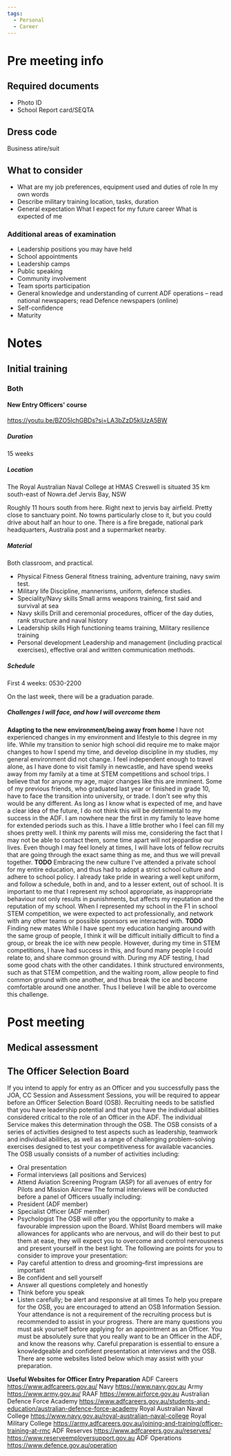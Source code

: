 ```yaml
---
tags:
  - Personal
  - Career
---
```

# Pre meeting info
## Required documents
- Photo ID
- School Report card/SEQTA
## Dress code
Business atire/suit

## What to consider
- What are my job preferences, equipment used and duties of role
	In my own words
- Describe military training
	location, tasks, duration
- General expectation
	What I expect for my future career
	What is expected of me

### Additional areas of examination
- Leadership positions you may have held
- School appointments
- Leadership camps
- Public speaking
- Community involvement
- Team sports participation
- General knowledge and understanding of current ADF operations – read national newspapers; read
Defence newspapers (online)
- Self-confidence
- Maturity




# Notes
## Initial training
### Both
#### New Entry Officers' course 
https://youtu.be/BZO5IchGBDs?si=LA3bZzD5klUzA5BW 
##### Duration
 15 weeks
##### Location 

The Royal Australian Naval College at HMAS Creswell is situated 35 km south-east of Nowra.def Jervis Bay, NSW

Roughly 11 hours south from here. Right next to jervis bay airfield. Pretty close to sanctuary point. No towns particularly close to it, but you could drive about half an hour to one. There is a fire bregade, national park headquarters, Australia post and a supermarket nearby.

##### Material
Both classroom, and practical. 

- Physical Fitness
	General fitness training, adventure training, navy swim test. 
- Military life
	Discipline, mannerisms, uniform, defence studies. 
- Speciality/Navy skills 
	Small arms weapons training, first said and survival at sea
- Navy skills
	Drill and ceremonial procedures, officer of the day duties, rank structure and naval history
- Leadership skills
	High functioning teams training, Military resilience training
- Personal development
	Leadership and management (including practical exercises), effective oral and written communication methods.

##### Schedule
First 4 weeks: 0530-2200

On the last week, there will be a graduation parade.

##### Challenges I will face, and how I will overcome them
**Adapting to the new environment/being away from home**
	I have not experienced changes in my environment and lifestyle to this degree in my life. While my transition to senior high school did require me to make major changes to how I spend my time, and develop discipline in my studies, my general environment did not change. I feel independent enough to travel alone, as I have done to visit family in newcastle, and have spend weeks away from my family at a time at STEM competitions and school trips. I believe that for anyone my age, major changes like this are imminent. Some of my previous friends, who graduated last year or finished in grade 10, have to face the transition into university, or trade. I don't see why this would be any different. As long as I know what is expected of me, and have a clear idea of the future, I do not think this will be detrimental to my success in the ADF. I am nowhere near the first in my family to leave home for extended periods such as this. I have a little brother who I feel can fill my shoes pretty well. I think my parents will miss me, considering the fact that I may not be able to contact them, some time apart will not jeopardise our lives. Even though I may feel lonely at times, I will have lots of fellow recruits that are going through the exact same thing as me, and thus we will prevail together.
**TODO**
Embracing the new culture
	I've attended a private school for my entire education, and thus had to adopt a strict school culture and adhere to school policy. I already take pride in wearing a well kept uniform, and follow a schedule, both in and, and to a lesser extent, out of school. It is important to me that I represent my school appropriate, as inappropriate behaviour not only results in punishments, but affects my reputation and the reputation of my school. When I represented my school in the F1 in school STEM competition, we were expected to act professionally, and network with any other teams or possible sponsors we interacted with. 
**TODO**
Finding new mates
	While I have spent my education hanging around with the same group of people, I think it will be difficult initially difficult to find a group, or break the ice with new people. However, during my time in STEM competitions, I have had success in this, and found many people I could relate to, and share common ground with. During my ADF testing, I had some good chats with the other candidates. I think structured environments, such as that STEM competition, and the waiting room, allow people to find common ground with one another, and thus break the ice and become comfortable around one another. Thus I believe I will be able to overcome this challenge. 

# Post meeting
## Medical assessment



## The Officer Selection Board

If you intend to apply for entry as an Officer and you successfully pass the JOA, CC Session and Assessment
Sessions, you will be required to appear before an Officer Selection Board (OSB). Recruiting needs to be satisfied
that you have leadership potential and that you have the individual abilities considered critical to the role of an
Officer in the ADF. The individual Service makes this determination through the OSB.
The OSB consists of a series of activities designed to test aspects such as leadership, teamwork and individual
abilities, as well as a range of challenging problem-solving exercises designed to test your competitiveness for
available vacancies. The OSB usually consists of a number of activities including:
- Oral presentation
- Formal interviews (all positions and Services)
- Attend Aviation Screening Program (ASP) for all avenues of entry for Pilots and Mission Aircrew
The formal interviews will be conducted before a panel of Officers usually including:
- President (ADF member)
- Specialist Officer (ADF member)
- Psychologist
The OSB will offer you the opportunity to make a favourable impression upon the Board. Whilst Board members
will make allowances for applicants who are nervous, and will do their best to put them at ease, they will expect you
to overcome and control nervousness and present yourself in the best light.
The following are points for you to consider to improve your presentation:
- Pay careful attention to dress and grooming–first impressions are important
- Be confident and sell yourself
- Answer all questions completely and honestly
- Think before you speak
- Listen carefully; be alert and responsive at all times
To help you prepare for the OSB, you are encouraged to attend an OSB Information Session. Your attendance is
not a requirement of the recruiting process but is recommended to assist in your progress. There are many
questions you must ask yourself before applying for an appointment as an Officer. You must be absolutely sure
that you really want to be an Officer in the ADF, and know the reasons why. Careful preparation is essential to
ensure a knowledgeable and confident presentation at interviews and the OSB. There are some websites listed
below which may assist with your preparation.


**Useful Websites for Officer Entry Preparation**
ADF Careers https://www.adfcareers.gov.au/
Navy https://www.navy.gov.au
Army https://www.army.gov.au/
RAAF https://www.airforce.gov.au
Australian Defence Force Academy https://www.adfcareers.gov.au/students-and-education/australian-defence-force-academy
Royal Australian Naval College https://www.navy.gov.au/royal-australian-naval-college
Royal Military College https://army.adfcareers.gov.au/joining-and-training/officer-training-at-rmc
ADF Reserves https://www.adfcareers.gov.au/reserves/
https://www.reserveemployersupport.gov.au
ADF Operations https://www.defence.gov.au/operation
